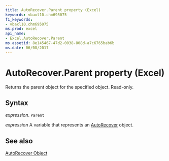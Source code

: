 ```yaml
---
title: AutoRecover.Parent property (Excel)
keywords: vbaxl10.chm695075
f1_keywords:
- vbaxl10.chm695075
ms.prod: excel
api_name:
- Excel.AutoRecover.Parent
ms.assetid: 8e145467-47d2-0038-808d-a7c6765bab6b
ms.date: 06/08/2017
---
```



# AutoRecover.Parent property (Excel)

Returns the parent object for the specified object. Read-only.


## Syntax

 _expression_. `Parent`

 _expression_ A variable that represents an [AutoRecover](Excel.AutoRecover.md) object.


## See also


[AutoRecover Object](Excel.AutoRecover.md)

